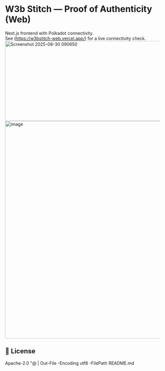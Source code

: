 ﻿# W3b Stitch — Proof of Authenticity (Web)

Next.js frontend with Polkadot connectivity.  
See (https://w3bstitch-web.vercel.app/) for a live connectivity check.
<img width="828" height="260" alt="Screenshot 2025-08-30 090650" src="https://github.com/user-attachments/assets/015fcb4f-90a7-4d3d-b251-a8d3360246e8" />
<img width="853" height="707" alt="image" src="https://github.com/user-attachments/assets/d9dedd44-a139-46a3-9f1e-7a41f33f47f3" />

## 📜 License
Apache-2.0
"@ | Out-File -Encoding utf8 -FilePath README.md
